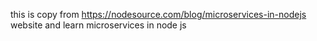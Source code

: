
this is copy from https://nodesource.com/blog/microservices-in-nodejs website and learn microservices in node js
